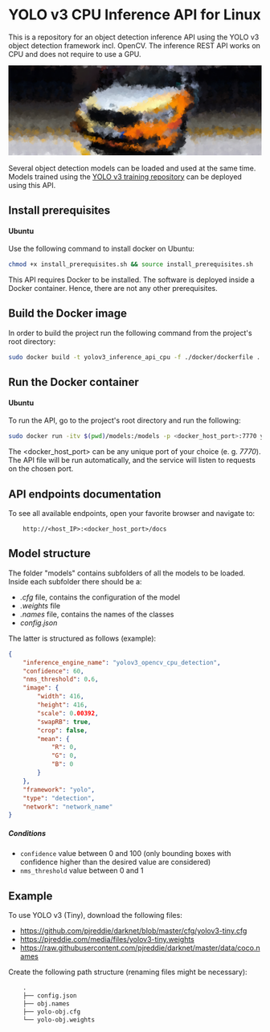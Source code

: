 # YOLO v3 CPU Inference API for Linux
This is a repository for an object detection inference API using the YOLO v3 object detection framework incl. OpenCV.
The inference REST API works on CPU and does not require to use a GPU.

![logo](logo.png)

Several object detection models can be loaded and used at the same time.
Models trained using the [YOLO v3 training repository](https://github.com/BMW-InnovationLab/BMW-YOLOv3-Training-Automation) can be deployed using this API.

## Install prerequisites
#### Ubuntu
Use the following command to install docker on Ubuntu:
```sh
chmod +x install_prerequisites.sh && source install_prerequisites.sh
```
This API requires Docker to be installed. The software is deployed inside a Docker container.
Hence, there are not any other prerequisites.

## Build the Docker image
In order to build the project run the following command from the project's root directory:
```sh
sudo docker build -t yolov3_inference_api_cpu -f ./docker/dockerfile .
```

## Run the Docker container
#### Ubuntu
To run the API, go to the project's root directory and run the following:
```sh
sudo docker run -itv $(pwd)/models:/models -p <docker_host_port>:7770 yolov3_inference_api_cpu
```
The <docker_host_port> can be any unique port of your choice (e. g. _7770_).
The API file will be run automatically, and the service will listen to requests on the chosen port.

## API endpoints documentation
To see all available endpoints, open your favorite browser and navigate to:
```
    http://<host_IP>:<docker_host_port>/docs
```

## Model structure
The folder "models" contains subfolders of all the models to be loaded.
Inside each subfolder there should be a:
- _.cfg_ file, contains the configuration of the model
- _.weights_ file
- _.names_ file, contains the names of the classes
- _config.json_

The latter is structured as follows (example):
```json
{
    "inference_engine_name": "yolov3_opencv_cpu_detection",
    "confidence": 60,
    "nms_threshold": 0.6,
    "image": {
        "width": 416,
        "height": 416,
        "scale": 0.00392,
        "swapRB": true,
        "crop": false,
        "mean": {
            "R": 0,
            "G": 0,
            "B": 0
        }
    },
    "framework": "yolo",
    "type": "detection",
    "network": "network_name"
}
```
##### Conditions
  - `confidence` value between 0 and 100 (only bounding boxes with confidence higher than the desired value are considered)
  - `nms_threshold` value between 0 and 1

## Example
To use YOLO v3 (Tiny), download the following files:
  - https://github.com/pjreddie/darknet/blob/master/cfg/yolov3-tiny.cfg
  - https://pjreddie.com/media/files/yolov3-tiny.weights
  - https://raw.githubusercontent.com/pjreddie/darknet/master/data/coco.names

Create the following path structure (renaming files might be necessary):
```
    .
    ├── config.json
    ├── obj.names
    ├── yolo-obj.cfg
    └── yolo-obj.weights
```